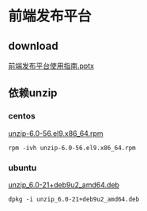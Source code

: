 # 前端发布平台
## download
[前端发布平台使用指南.pptx](./experience/前端发布平台使用指南.pptx)
## 依赖unzip
### centos
[unzip-6.0-56.el9.x86_64.rpm](./experience/unzip-6.0-56.el9.x86_64.rpm)
```
rpm -ivh unzip-6.0-56.el9.x86_64.rpm
```

### ubuntu
[unzip_6.0-21+deb9u2_amd64.deb](./experience/unzip_6.0-21+deb9u2_amd64.deb)
```
dpkg -i unzip_6.0-21+deb9u2_amd64.deb
```
